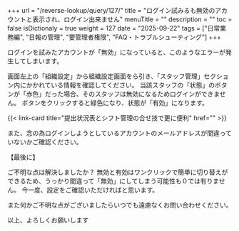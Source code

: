 +++
url = "/reverse-lookup/query/127/"
title = "ログイン試みるも無効のアカウントと表示され、ログイン出来ません"
menuTitle = ""
description = ""
toc = false
isDictionaly = true
weight = 127
date = "2025-09-22"
tags = ["日常業務編", "日報の管理", "要管理者権限", "FAQ・トラブルシューティング"]
+++

ログインを試みたアカウントが「無効」になっていると、このようなエラーが発生してしまいます。

画面左上の「組織設定」から組織設定画面をら引き、「スタッフ管理」セクション内にかかれている情報を確認してください。
当該スタッフの「状態」のボタンが「赤色」だった場合、そのスタッフは無効になるためログインができません。
ボタンをクリックすると緑色になり、状態が「有効」になります。

{{< link-card title="提出状況表とシフト管理の合せ技で更に便利"     href="" >}}

また、念の為ログインしようとしているアカウントのメールアドレスが間違っていないかご確認ください。

【最後に】

ご不明な点は解決しましたか？
無効と有効はワンクリックで簡単に切り替えができるため、うっかり間違って「無効」にしてしまう可能性も０では有りません。
今一度、設定をご確認いただければと思います。

また何かご不明な点がございましたらいつでも遠慮なくお問い合わせください。

以上、よろしくお願いします
